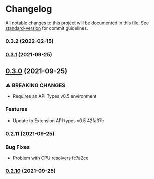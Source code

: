 # Changelog

All notable changes to this project will be documented in this file. See [standard-version](https://github.com/conventional-changelog/standard-version) for commit guidelines.

### 0.3.2 (2022-02-15)

### [0.3.1](///compare/v0.3.0...v0.3.1) (2021-09-25)

## [0.3.0](///compare/v0.2.11...v0.3.0) (2021-09-25)


### ⚠ BREAKING CHANGES

* Requires an API Types v0.5 environment

### Features

* Update to Extension API types v0.5 42fa37c

### [0.2.11](///compare/v0.2.10...v0.2.11) (2021-09-25)


### Bug Fixes

* Problem with CPU resolvers fc7a2ce

### [0.2.10](///compare/v0.2.9...v0.2.10) (2021-09-25)
